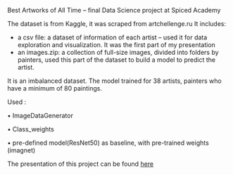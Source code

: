 Best Artworks of All Time – final Data Science project at Spiced Academy 

The dataset is from Kaggle, it was scraped from artchellenge.ru 
It includes:
* a csv file: a dataset of information of each artist – used it for data exploration and visualization. It was the first part of my presentation 
* an images.zip: a collection of full-size images, divided into folders by painters, used this part of the dataset to build a model to predict the artist. 

It is an imbalanced dataset. The model trained for 38 artists, painters who have a minimum of 80 paintings.

Used :

•        ImageDataGenerator

•        Class_weights

•        pre-defined model(ResNet50) as baseline, with pre-trained weights (imagnet)


The presentation of this project can be found [here](https://www.canva.com/design/DAEKTC7sq38/97e2RTc1GITfp5RDV7I_ag/view?utm_content=DAEKTC7sq38&utm_campaign=designshare&utm_medium=link&utm_source=publishpresent)
